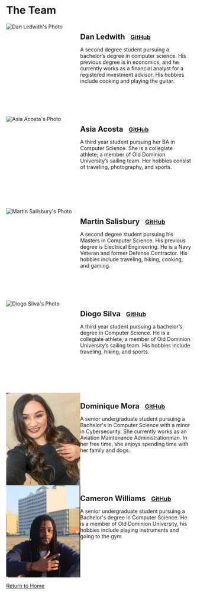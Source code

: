 # The Team

<div style="display: flex; align-items: flex-start;">
        <img src="images/dan_ledwith.png" alt="Dan Ledwith's Photo" style="width:200px;height:250px;"> 
    <div style="max-width: 300px">
        <p style="font-weight: bold; font-size: 20px; margin: 0;"> 
                <br />Dan Ledwith <a href="https://github.com/dledw001" style="font-size: 16px; margin-left: 10px;">GitHub</a>
        </p>
        <p>A second degree student pursuing a bachelor’s degree in computer science. His previous degree is in 
        economics, and he currently works as a financial analyst for a registered investment advisor. His hobbies 
        include cooking and playing the guitar.
        </p>
    </div>
</div>


<div style="display: flex; align-items: flex-start;">
        <img src="images/asia_acosta.png" alt="Asia Acosta's Photo" style="width:200px;height:250px;"> 
    <div style="max-width: 300px">
        <p style="font-weight: bold; font-size: 20px; margin: 0;"> 
                <br />Asia Acosta <a href="https://github.com/aacos007" style="font-size: 16px; margin-left: 10px;">GitHub</a>
        </p>
        <p>A third year student pursuing her BA in  Computer Science. She is a collegiate athlete; a 
            member of Old Dominion University’s sailing  team. Her hobbies consist of traveling, photography, and sports.
        </p>
    </div>
</div>


<div style="display: flex; align-items: flex-start;">
    <img src="images/martin_salisbury.png" alt="Martin Salisbury's Photo" style="width:200px;height:250px;">
    <div style="max-width: 300px">
        <p style="font-weight: bold; font-size: 20px; margin: 0;">
           <br />Martin Salisbury <a href="https://github.com/Knulleffect" style="font-size: 16px; margin-left: 10px;">GitHub</a>
        </p>
        <p>A second degree student pursuing his Masters in Computer Science. His 
        previous degree is Electrical Engineering. He is a Navy Veteran and former 
        Defense Contractor. His hobbies include traveling, hiking, cooking, and gaming.
        </p>
    </div>
</div>

<div style="display: flex; align-items: flex-start;">
    <img src="images/diogo_silva.png" alt="Diogo Silva's Photo" style="width:200px;height:250px;">
    <div style="max-width: 300px">
        <p style="font-weight: bold; font-size: 20px; margin: 0;">
           <br />Diogo Silva <a href="https://github.com/dfern005" style="font-size: 16px; margin-left: 10px;">GitHub</a>
        </p>
        <p>A third year student pursuing a bachelor’s degree in Computer Science. 
        He is a collegiate athlete, a member of Old Dominion University’s sailing team. 
        His hobbies include traveling, hiking, and sports. 
        </p>
    </div>
</div>

<div style="display: flex; align-items: flex-start;">
    <img src="images/dominique_mora.png" alt="Dominique Mora's Photo" style="width:200px;height:250px;">
    <div style="max-width: 300px">
        <p style="font-weight: bold; font-size: 20px; margin: 0;">
           <br />Dominique Mora <a href="https://github.com/Dominique10" style="font-size: 16px; margin-left: 10px;">GitHub</a>
        </p>
        <p>A senior undergraduate student pursuing a Bachelor's in Computer Science with a 
           minor in Cybersecurity. She currently works as an Aviation Maintenance Administrationman. 
           In her free time, she enjoys spending time with her family and dogs.
        </p>
    </div>
</div>

<div style="display: flex; align-items: flex-start;">
    <img src="images/cameron_williams.png" alt="Cameron Williams Photo" style="width:200px;height:250px;">
    <div style="max-width: 300px">
        <p style="font-weight: bold; font-size: 20px; margin: 0;">
           <br />Cameron Williams <a href="https://github.com/cwill104" style="font-size: 16px; margin-left: 10px;">GitHub</a>
        </p>
        <p>A senior undergraduate student pursuing a Bachelor's degree in Computer Science. 
           He is a member of Old Dominion University, his hobbies include playing instruments and 
           going to the gym.
        </p>
    </div>
</div>

<p><a href="https://dledw001.github.io/BabyBites/">Return to Home</a></p>
